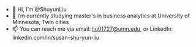 - 👋 Hi, I’m @ShuyunLiu
- 👀 I’m currently studying master's in business analytics at University of Minnesota, Twin cities
- 📫 You can reach me via email: liu01727@umn.edu, or LinkedIn: linkedin.com/in/susan-shu-yun-liu

<!---
ShuyunLiu/ShuyunLiu is a ✨ special ✨ repository because its `README.md` (this file) appears on your GitHub profile.
You can click the Preview link to take a look at your changes.
--->
